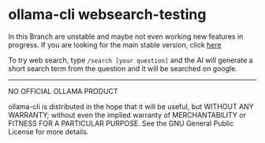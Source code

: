 # ollama-cli websearch-testing
In this Branch are unstable and maybe not even working new features in progress. If you are looking for the main stable version, click [here](https://github.com/SudoMakeMeASandwichDE/ollama-cli/tree/main)

To try web search, type `/search [your question]` and the AI will generate a short search term from the question and it will be searched on google. 

---
NO OFFICIAL OLLAMA PRODUCT

ollama-cli is distributed in the hope that it will be useful,
but WITHOUT ANY WARRANTY; without even the implied warranty of
MERCHANTABILITY or FITNESS FOR A PARTICULAR PURPOSE. See the
GNU General Public License for more details.
